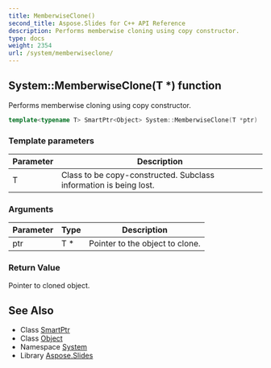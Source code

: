 ```yaml
---
title: MemberwiseClone()
second_title: Aspose.Slides for C++ API Reference
description: Performs memberwise cloning using copy constructor.
type: docs
weight: 2354
url: /system/memberwiseclone/
---
```

## System::MemberwiseClone(T *) function


Performs memberwise cloning using copy constructor.

```cpp
template<typename T> SmartPtr<Object> System::MemberwiseClone(T *ptr)
```


### Template parameters

| Parameter | Description |
| --- | --- |
| T | Class to be copy-constructed. Subclass information is being lost. |

### Arguments

| Parameter | Type | Description |
| --- | --- | --- |
| ptr | T * | Pointer to the object to clone. |

### Return Value

Pointer to cloned object.

## See Also

* Class [SmartPtr](../smartptr/)
* Class [Object](../object/)
* Namespace [System](../)
* Library [Aspose.Slides](../../)
